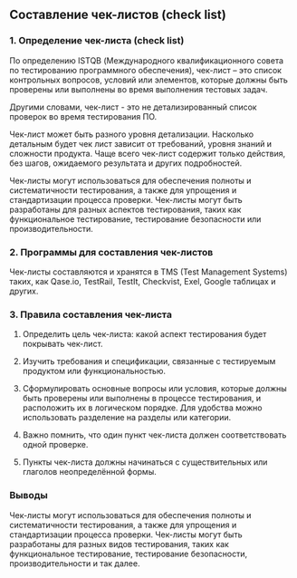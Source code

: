 ## Составление чек-листов (check list)

### 1. Определение чек-листа (check list)

По определению ISTQB (Международного квалификационного совета по тестированию программного обеспечения), чек-лист – это список контрольных вопросов, условий или элементов, которые должны быть проверены или выполнены во время выполнения тестовых задач. 

Другими словами, чек-лист - это не детализированный список проверок во время тестирования ПО. 

Чек-лист может быть разного уровня детализации. Насколько детальным будет чек лист зависит от требований, уровня знаний и сложности продукта. 
Чаще всего чек-лист содержит только действия, без шагов, ожидаемого результата и других подробностей. 

Чек-листы могут использоваться для обеспечения полноты и систематичности тестирования, а также для упрощения и стандартизации процесса проверки. Чек-листы могут быть разработаны для разных аспектов тестирования, таких как функциональное тестирование, тестирование безопасности или производительности.


### 2.  Программы для составления чек-листов

Чек-листы составляются и хранятся в TMS (Test Management Systems) таких, как Qase.io, TestRail, TestIt, Checkvist, Exel, Google таблицах и других.
 
### 3. Правила составления чек-листа

1. Определить цель чек-листа: какой аспект тестирования будет покрывать чек-лист.

2. Изучить требования и спецификации, связанные с тестируемым продуктом или функциональностью.

3. Сформулировать основные вопросы или условия, которые должны быть проверены или выполнены в процессе тестирования, и расположить их в логическом порядке. Для удобства можно использовать разделение на разделы или категории.

4. Важно помнить, что один пункт чек-листа должен соответствовать одной проверке. 

5. Пункты чек-листа должны начинаться с существительных или глаголов неопределённой формы. 

### Выводы

Чек-листы могут использоваться для обеспечения полноты и систематичности тестирования, а также для упрощения и стандартизации процесса проверки. Чек-листы могут быть разработаны для разных видов тестирования, таких как функциональное тестирование, тестирование безопасности, производительности и так далее.

